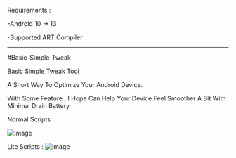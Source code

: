 
Requirements :

-Android 10 -> 13

-Supported ART Compiler

------------------------------------------------------------------
#Basic-Simple-Tweak

Basic Simple Tweak Tool


A Short Way To Optimize Your Android Device.


With Some Feature , I Hope Can Help Your Device Feel Smoother A Bit With Minimal Drain Battery

Normal Scripts :

![image](https://github.com/user-attachments/assets/35e64920-fbbc-43a6-bec0-08617d35cc9e)



Lite Scripts :
![image](https://github.com/user-attachments/assets/f79503b3-ad20-47e4-b6f7-e25354533ade)








